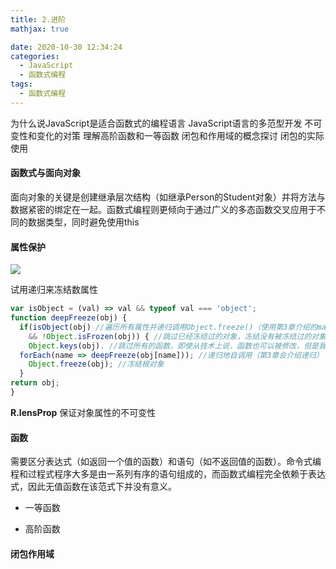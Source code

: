 ```yaml
---
title: 2.进阶
mathjax: true

date: 2020-10-30 12:34:24
categories:
  - JavaScript
  - 函数式编程
tags:
  - 函数式编程
---
```


为什么说JavaScript是适合函数式的编程语言
JavaScript语言的多范型开发
不可变性和变化的对策
理解高阶函数和一等函数
闭包和作用域的概念探讨
闭包的实际使用

#### 函数式与面向对象

面向对象的关键是创建继承层次结构（如继承Person的Student对象）并将方法与数据紧密的绑定在一起。函数式编程则更倾向于通过广义的多态函数交叉应用于不同的数据类型，同时避免使用this

#### 属性保护

![](0001.jpg)

试用递归来冻结数属性

```javascript
var isObject = (val) => val && typeof val === 'object';
function deepFreeze(obj) {
  if(isObject(obj) //遍历所有属性并递归调用Object.freeze()（使用第3章介绍的map）
    && !Object.isFrozen(obj)) { //跳过已经冻结过的对象，冻结没有被冻结过的对象
    Object.keys(obj). //跳过所有的函数，即使从技术上说，函数也可以被修改，但是我们更希望注意在数据的属性上
  forEach(name => deepFreeze(obj[name])); //递归地自调用（第3章会介绍递归）
    Object.freeze(obj); //冻结根对象
  }
return obj;
}
```

**R.lensProp** 保证对象属性的不可变性

#### 函数

需要区分表达式（如返回一个值的函数）和语句（如不返回值的函数）。命令式编程和过程式程序大多是由一系列有序的语句组成的，而函数式编程完全依赖于表达式，因此无值函数在该范式下并没有意义。

+ 一等函数

+ 高阶函数


#### 闭包作用域


